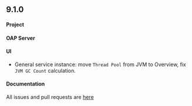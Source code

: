 ## 9.1.0

#### Project


#### OAP Server


#### UI
* General service instance: move `Thread Pool` from JVM to Overview, fix `JVM GC Count` calculation.

#### Documentation


All issues and pull requests are [here](https://github.com/apache/skywalking/milestone/128?closed=1)

